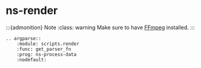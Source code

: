 # ns-render

:::{admonition} Note
:class: warning
Make sure to have [FFmpeg](https://ffmpeg.org/download.html) installed.
:::

```{eval-rst}
.. argparse::
    :module: scripts.render
    :func: get_parser_fn
    :prog: ns-process-data
    :nodefault:
```
